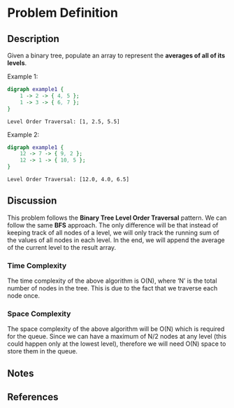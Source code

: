 # Problem Definition

## Description

Given a binary tree, populate an array to represent the **averages of all of its levels**.

Example 1:

```dot
digraph example1 {
    1 -> 2 -> { 4, 5 };
    1 -> 3 -> { 6, 7 };
}
```

```plaintext
Level Order Traversal: [1, 2.5, 5.5]
```

Example 2:

```dot
digraph example1 {
    12 -> 7 -> { 9, 2 };
    12 -> 1 -> { 10, 5 };
}
```

```plaintext
Level Order Traversal: [12.0, 4.0, 6.5]
```

## Discussion

This problem follows the **Binary Tree Level Order Traversal** pattern. We can follow the same **BFS** approach. The only difference will be that instead of keeping track of all nodes of a level, we will only track the running sum of the values of all nodes in each level. In the end, we will append the average of the current level to the result array.

### Time Complexity

The time complexity of the above algorithm is O(N), where ‘N’ is the total number of nodes in the tree. This is due to the fact that we traverse each node once.

### Space Complexity

The space complexity of the above algorithm will be O(N) which is required for the queue. Since we can have a maximum of N/2 nodes at any level (this could happen only at the lowest level), therefore we will need O(N) space to store them in the queue.

## Notes

## References

